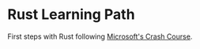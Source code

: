 # Rust Learning Path

First steps with Rust following
[Microsoft's Crash
Course](https://learn.microsoft.com/en-us/training/paths/rust-first-steps/).
